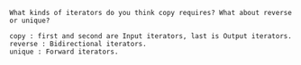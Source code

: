 

    What kinds of iterators do you think copy requires? What about reverse or unique?

    copy : first and second are Input iterators, last is Output iterators.
    reverse : Bidirectional iterators.
    unique : Forward iterators.
